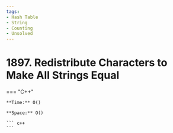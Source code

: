 ```yaml
---
tags:
- Hash Table
- String
- Counting
- Unsolved
---
```



# 1897. Redistribute Characters to Make All Strings Equal

=== "C++"

    **Time:** O()

    **Space:** O()

    ``` c++
    ```